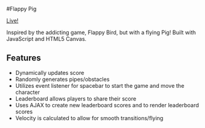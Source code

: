 #Flappy Pig

[Live!](http://flappypig.karenling.net)

Inspired by the addicting game, Flappy Bird, but with a flying Pig! Built with JavaScript and HTML5 Canvas.

## Features
* Dynamically updates score
* Randomly generates pipes/obstacles
* Utilizes event listener for spacebar to start the game and move the character
* Leaderboard allows players to share their score
* Uses AJAX to create new leaderboard scores and to render leaderboard scores
* Velocity is calculated to allow for smooth transitions/flying
